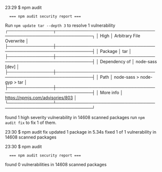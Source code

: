 23:29 \$ npm audit

      === npm audit security report ===

Run `npm update tar --depth 3` to resolve 1 vulnerability
┌───────────────┬──────────────────────────────────────────────────────────────┐
│ High │ Arbitrary File Overwrite │
├───────────────┼──────────────────────────────────────────────────────────────┤
│ Package │ tar │
├───────────────┼──────────────────────────────────────────────────────────────┤
│ Dependency of │ node-sass [dev] │
├───────────────┼──────────────────────────────────────────────────────────────┤
│ Path │ node-sass > node-gyp > tar │
├───────────────┼──────────────────────────────────────────────────────────────┤
│ More info │ https://npmjs.com/advisories/803 │
└───────────────┴──────────────────────────────────────────────────────────────┘

found 1 high severity vulnerability in 14608 scanned packages
run `npm audit fix` to fix 1 of them.

23:30 \$ npm audit fix
updated 1 package in 5.34s
fixed 1 of 1 vulnerability in 14608 scanned packages

23:30 \$ npm audit

      === npm audit security report ===

found 0 vulnerabilities
in 14608 scanned packages
